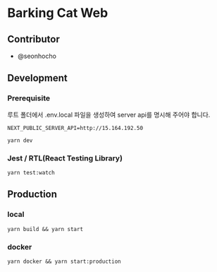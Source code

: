 # Barking Cat Web

## Contributor

- @seonhocho

## Development

### Prerequisite

루트 폴더에서 .env.local 파일을 생성하여 server api를 명시해 주어야 합니다.

```
NEXT_PUBLIC_SERVER_API=http://15.164.192.50

```

```
yarn dev
```

### Jest / RTL(React Testing Library)

```
yarn test:watch
```

## Production

### local

```
yarn build && yarn start
```

### docker

```
yarn docker && yarn start:production
```
